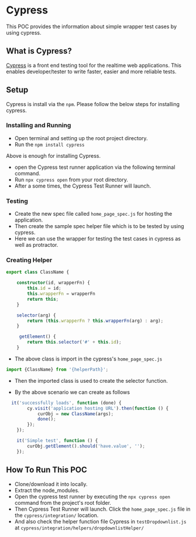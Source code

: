 # Cypress

This POC provides the information about simple wrapper test cases by using cypress.

## What is Cypress?

[Cypress](https://www.cypress.io/features/) is a front end testing tool for the realtime web applications. This enables developer/tester to write faster, easier and more reliable tests.

## Setup

Cypress is install via the `npm`. Please follow the below steps for installing cypress.

### Installing and Running

- Open terminal and setting up the root project directory.
- Run the `npm install cypress`

Above is enough for installing Cypress.

- open the Cypress test runner application via the following terminal command.
- Run `npx cypress open` from your root directory.
- After a some times, the Cypress Test Runner will launch.

### Testing

- Create the new spec file called `home_page_spec.js` for hosting the application.
- Then create the sample spec helper file which is to be tested by using cypress.
- Here we can use the wrapper for testing the test cases in cypress as well as protractor.

### Creating Helper

```typescript
export class ClassName {

    constructor(id, wrapperFn) {
        this.id = id;
        this.wrapperFn = wrapperFn
        return this;
    }

    selector(arg) {
        return (this.wrapperFn ? this.wrapperFn(arg) : arg);
    }

     getElement() {
        return this.selector('#' + this.id);
    }
```

- The above class is import in the cypress's `home_page_spec.js`

```typescript
import {ClassName} from '{helperPath}';
```

- Then the imported class is used to create the selector function.

- By the above scenario we can create as follows

```typescript
  it('successfully loads', function (done) {
        cy.visit('application hosting URL').then(function () {
            curObj = new ClassName(args);
            done();
        });
    });

    it('Simple test', function () {
        curObj.getElement().should('have.value', '');
    });
```

## How To Run This POC

- Clone/download it into locally.
- Extract the node_modules.
- Open the cypress test runner by executing the `npx cypress open` command from the project's root folder.
- Then Cypress Test Runner will launch. Click the  `home_page_spec.js` file in the `cypress/integration/` location.
- And also check the helper function file Cypress in `testDropdownlist.js` at
`cypress/integration/helpers/dropdownlistHelper/`
